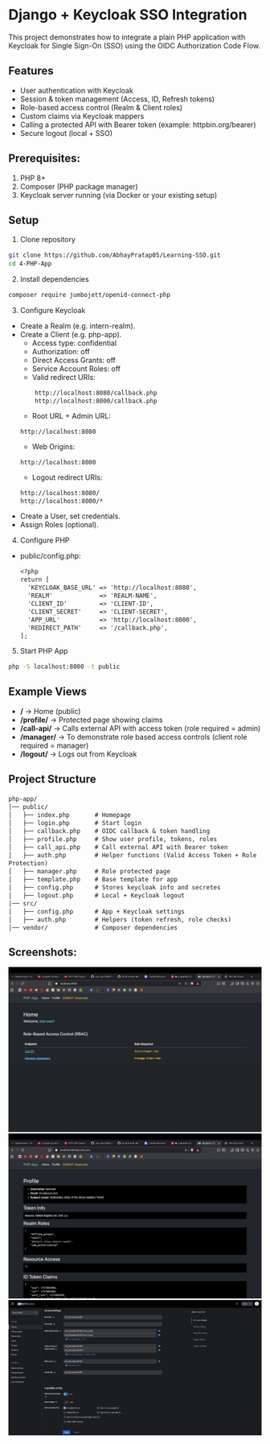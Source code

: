 # Django + Keycloak SSO Integration

This project demonstrates how to integrate a plain PHP application with Keycloak for Single Sign-On (SSO) using the OIDC Authorization Code Flow.

## Features

- User authentication with Keycloak
- Session & token management (Access, ID, Refresh tokens)
- Role-based access control (Realm & Client roles)
- Custom claims via Keycloak mappers
- Calling a protected API with Bearer token (example: httpbin.org/bearer)
- Secure logout (local + SSO)

## Prerequisites:

1. PHP 8+
2. Composer (PHP package manager)
3. Keycloak server running (via Docker or your existing setup)

## Setup

1. Clone repository

```bash
git clone https://github.com/AbhayPratap05/Learning-SSO.git
cd 4-PHP-App
```

2. Install dependencies

```bash
composer require jumbojett/openid-connect-php
```

3. Configure Keycloak

- Create a Realm (e.g. intern-realm).
- Create a Client (e.g. php-app).
  - Access type: confidential
  - Authorization: off
  - Direct Access Grants: off
  - Service Account Roles: off
  - Valid redirect URIs:
  ```
      http://localhost:8080/callback.php
      http://localhost:8000/callback.php
  ```
  - Root URL + Admin URL:
  ```
  http://localhost:8080
  ```
  - Web Origins:
  ```
  http://localhost:8000
  ```
  - Logout redirect URIs:
  ```
  http://localhost:8080/
  http://localhost:8000/*
  ```
- Create a User, set credentials.
- Assign Roles (optional).

4. Configure PHP

- public/config.php:

  ```
  <?php
  return [
    'KEYCLOAK_BASE_URL' => 'http://localhost:8080',
    'REALM'             => 'REALM-NAME',
    'CLIENT_ID'         => 'CLIENT-ID',
    'CLIENT_SECRET'     => 'CLIENT-SECRET',
    'APP_URL'           => 'http://localhost:8000',
    'REDIRECT_PATH'     => '/callback.php',
  ];

  ```

5. Start PHP App

```bash
php -S localhost:8000 -t public
```

## Example Views

- **/** -> Home (public)
- **/profile/** -> Protected page showing claims
- **/call-api/** -> Calls external API with access token (role required = admin)
- **/manager/** -> To demonstrate role based access controls (client role required = manager)
- **/logout/** -> Logs out from Keycloak

## Project Structure

```
php-app/
│── public/
│   ├── index.php       # Homepage
│   ├── login.php       # Start login
│   ├── callback.php    # OIDC callback & token handling
│   ├── profile.php     # Show user profile, tokens, roles
│   ├── call_api.php    # Call external API with Bearer token
│   ├── auth.php        # Helper functions (Valid Access Token + Role Protection)
│   ├── manager.php     # Role protected page
│   ├── template.php    # Base template for app
│   ├── config.php      # Stores keycloak info and secretes
│   ├── logout.php      # Local + Keycloak logout
│── src/
│   ├── config.php      # App + Keycloak settings
│   ├── auth.php        # Helpers (token refresh, role checks)
│── vendor/             # Composer dependencies
```

## Screenshots:

![Home](screenshots/PHP-App.png)
![Profile](screenshots/PHP-Profile.png)
![Keycloak-Config](screenshots/Keycloak-Config.png)
